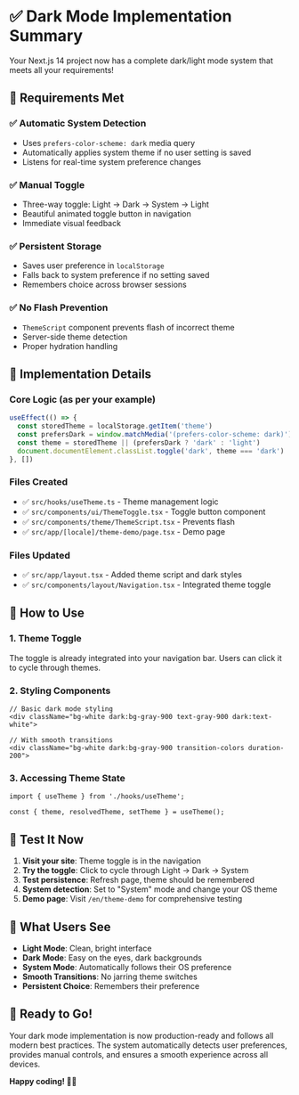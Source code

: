 # ✅ Dark Mode Implementation Summary

Your Next.js 14 project now has a complete dark/light mode system that meets all your requirements!

## 🎯 Requirements Met

### ✅ Automatic System Detection
- Uses `prefers-color-scheme: dark` media query
- Automatically applies system theme if no user setting is saved
- Listens for real-time system preference changes

### ✅ Manual Toggle
- Three-way toggle: Light → Dark → System → Light
- Beautiful animated toggle button in navigation
- Immediate visual feedback

### ✅ Persistent Storage
- Saves user preference in `localStorage`
- Falls back to system preference if no setting saved
- Remembers choice across browser sessions

### ✅ No Flash Prevention
- `ThemeScript` component prevents flash of incorrect theme
- Server-side theme detection
- Proper hydration handling

## 🔧 Implementation Details

### Core Logic (as per your example)
```typescript
useEffect(() => {
  const storedTheme = localStorage.getItem('theme')
  const prefersDark = window.matchMedia('(prefers-color-scheme: dark)').matches
  const theme = storedTheme || (prefersDark ? 'dark' : 'light')
  document.documentElement.classList.toggle('dark', theme === 'dark')
}, [])
```

### Files Created
- ✅ `src/hooks/useTheme.ts` - Theme management logic
- ✅ `src/components/ui/ThemeToggle.tsx` - Toggle button component  
- ✅ `src/components/theme/ThemeScript.tsx` - Prevents flash
- ✅ `src/app/[locale]/theme-demo/page.tsx` - Demo page

### Files Updated
- ✅ `src/app/layout.tsx` - Added theme script and dark styles
- ✅ `src/components/layout/Navigation.tsx` - Integrated theme toggle

## 🚀 How to Use

### 1. Theme Toggle
The toggle is already integrated into your navigation bar. Users can click it to cycle through themes.

### 2. Styling Components
```tsx
// Basic dark mode styling
<div className="bg-white dark:bg-gray-900 text-gray-900 dark:text-white">

// With smooth transitions
<div className="bg-white dark:bg-gray-900 transition-colors duration-200">
```

### 3. Accessing Theme State
```tsx
import { useTheme } from './hooks/useTheme';

const { theme, resolvedTheme, setTheme } = useTheme();
```

## 🧪 Test It Now

1. **Visit your site**: Theme toggle is in the navigation
2. **Try the toggle**: Click to cycle through Light → Dark → System
3. **Test persistence**: Refresh page, theme should be remembered
4. **System detection**: Set to "System" mode and change your OS theme
5. **Demo page**: Visit `/en/theme-demo` for comprehensive testing

## 📱 What Users See

- **Light Mode**: Clean, bright interface
- **Dark Mode**: Easy on the eyes, dark backgrounds
- **System Mode**: Automatically follows their OS preference
- **Smooth Transitions**: No jarring theme switches
- **Persistent Choice**: Remembers their preference

## 🎉 Ready to Go!

Your dark mode implementation is now production-ready and follows all modern best practices. The system automatically detects user preferences, provides manual controls, and ensures a smooth experience across all devices.

**Happy coding! 🌙✨**
